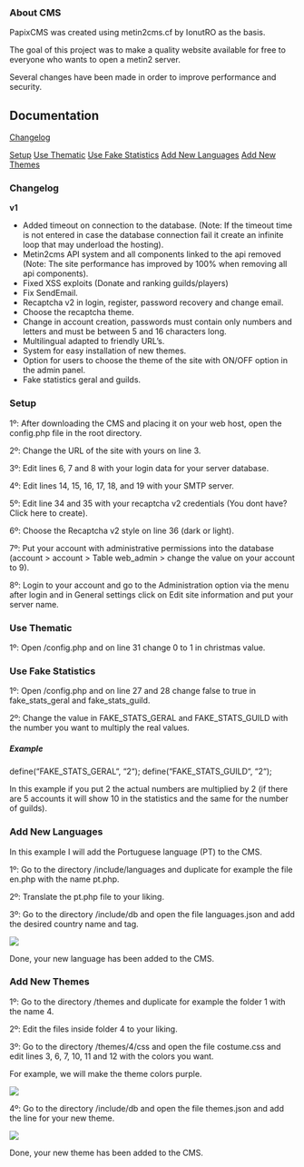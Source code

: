 ### About CMS
PapixCMS was created using metin2cms.cf by IonutRO as the basis.

The goal of this project was to make a quality website available for free to everyone who wants to open a metin2 server.

Several changes have been made in order to improve performance and security.

## Documentation
[Changelog](https://github.com/papix2020/PapixCMS#changelog "Changelog")

[Setup](https://github.com/papix2020/PapixCMS#setup "Setup")
[Use Thematic](https://github.com/papix2020/PapixCMS#use-thematic "Use Thematic")
[Use Fake Statistics](https://github.com/papix2020/PapixCMS#use-fake-statistics "Use Fake Statistics")
[Add New Languages](https://github.com/papix2020/PapixCMS#add-new-languages "Add New Languages")
[Add New Themes](https://github.com/papix2020/PapixCMS#add-new-themes "Add New Themes")


### Changelog
**v1**
- Added timeout on connection to the database. (Note: If the timeout time is not entered in case the database connection fail it create an infinite loop that may underload the hosting).
- Metin2cms API system and all components linked to the api removed (Note: The site performance has improved by 100% when removing all api components).
- Fixed XSS exploits (Donate and ranking guilds/players)
- Fix SendEmail.
- Recaptcha v2 in login, register, password recovery and change email.
- Choose the recaptcha theme.
- Change in account creation, passwords must contain only numbers and letters and must be between 5 and 16 characters long.
- Multilingual adapted to friendly URL’s.
- System for easy installation of new themes.
- Option for users to choose the theme of the site with ON/OFF option in the admin panel.
- Fake statistics geral and guilds.

### Setup
1º: After downloading the CMS and placing it on your web host, open the config.php file in the root directory.

2º: Change the URL of the site with yours on line 3.

3º: Edit lines 6, 7 and 8 with your login data for your server database.

4º: Edit lines 14, 15, 16, 17, 18, and 19 with your SMTP server.

5º: Edit line 34 and 35 with your recaptcha v2 credentials (You dont have? Click here to create).

6º: Choose the Recaptcha v2 style on line 36 (dark or light).

7º: Put your account with administrative permissions into the database (account > account > Table web_admin > change the value on your account to 9).

8º: Login to your account and go to the Administration option via the menu after login and in General settings click on Edit site information and put your server name.


### Use Thematic
1º: Open /config.php and on line 31 change 0 to 1 in christmas value.


### Use Fake Statistics
1º: Open /config.php and on line 27 and 28 change false to true in fake_stats_geral and fake_stats_guild.

2º: Change the value in FAKE_STATS_GERAL and FAKE_STATS_GUILD with the number you want to multiply the real values.

 
##### Example
define(“FAKE_STATS_GERAL“, “2“);
define(“FAKE_STATS_GUILD“, “2“);

In this example if you put 2 the actual numbers are multiplied by 2 (if there are 5 accounts it will show 10 in the statistics and the same for the number of guilds).


### Add New Languages
In this example I will add the Portuguese language (PT) to the CMS.

1º: Go to the directory /include/languages and duplicate for example the file en.php with the name pt.php.

2º: Translate the pt.php file to your liking.

3º: Go to the directory /include/db and open the file languages.json and add the desired country name and tag.


![](https://i.epvpimg.com/E4Vncab.png)

Done, your new language has been added to the CMS.


### Add New Themes

1º: Go to the directory /themes and duplicate for example the folder 1 with the name 4. 

2º: Edit the files inside folder 4 to your liking.

3º: Go to the directory /themes/4/css and open the file costume.css and edit lines 3, 6, 7, 10, 11 and 12 with the colors you want.

For example, we will make the theme colors purple.

![](https://i.epvpimg.com/OPmDbab.png)

4º: Go to the directory /include/db and open the file themes.json and add the line for your new theme. 

![](https://i.epvpimg.com/ivOrbab.png)

Done, your new theme has been added to the CMS.
